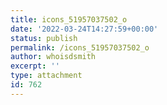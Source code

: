 ```yaml
---
title: icons_51957037502_o
date: '2022-03-24T14:27:59+00:00'
status: publish
permalink: /icons_51957037502_o
author: whoisdsmith
excerpt: ''
type: attachment
id: 762
---
```

<!DOCTYPE html PUBLIC "-//W3C//DTD HTML 4.0 Transitional//EN" "http://www.w3.org/TR/REC-html40/loose.dtd">
<?xml encoding="UTF-8">
